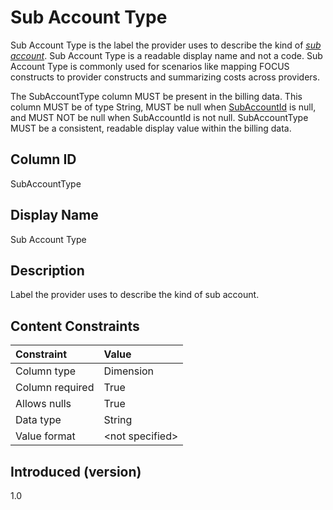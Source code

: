 # Sub Account Type

Sub Account Type is the label the provider uses to describe the kind of [*sub account*](#glossary:sub-account). Sub Account Type is a readable display name and not a code. Sub Account Type is commonly used for scenarios like mapping FOCUS constructs to provider constructs and summarizing costs across providers.

The SubAccountType column MUST be present in the billing data. This column MUST be of type String, MUST be null when [SubAccountId](#subaccountid) is null, and MUST NOT be null when SubAccountId is not null. SubAccountType MUST be a consistent, readable display value within the billing data.

## Column ID

SubAccountType

## Display Name

Sub Account Type

## Description

Label the provider uses to describe the kind of sub account.

## Content Constraints

| Constraint      | Value            |
| :-------------- | :--------------- |
| Column type     | Dimension        |
| Column required | True             |
| Allows nulls    | True             |
| Data type       | String           |
| Value format    | \<not specified> |

## Introduced (version)

1.0

